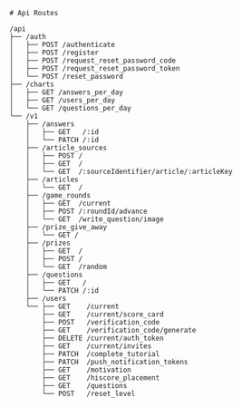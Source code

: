     # Api Routes

    /api
    ├── /auth
    │   ├── POST /authenticate
    │   ├── POST /register
    │   ├── POST /request_reset_password_code
    │   ├── POST /request_reset_password_token
    │   └── POST /reset_password
    ├── /charts
    │   ├── GET /answers_per_day
    │   ├── GET /users_per_day
    │   └── GET /questions_per_day
    └── /v1
        ├── /answers
        │   ├── GET   /:id
        │   └── PATCH /:id
        ├── /article_sources
        │   ├── POST /
        │   ├── GET  /
        │   └── GET  /:sourceIdentifier/article/:articleKey
        ├── /articles
        │   └── GET  /
        ├── /game_rounds
        │   ├── GET  /current
        │   ├── POST /:roundId/advance
        │   └── GET  /write_question/image
        ├── /prize_give_away
        │   └── GET /
        ├── /prizes
        │   ├── GET  /
        │   ├── POST /
        │   └── GET  /random
        ├── /questions
        │   ├── GET   /
        │   └── PATCH /:id
        ├── /users
        └── ├── GET    /current
            ├── GET    /current/score_card
            ├── POST   /verification_code
            ├── GET    /verification_code/generate
            ├── DELETE /current/auth_token
            ├── GET    /current/invites
            ├── PATCH  /complete_tutorial
            ├── PATCH  /push_notification_tokens
            ├── GET    /motivation
            ├── GET    /hiscore_placement
            ├── GET    /questions
            └── POST   /reset_level
